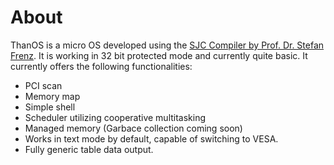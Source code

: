 # About

ThanOS is a micro OS developed using the [SJC Compiler by Prof. Dr. Stefan Frenz](http://www.fam-frenz.de/stefan/compiler.html). 
It is working in 32 bit protected mode and currently quite basic. It currently offers the following functionalities:
- PCI scan
- Memory map
- Simple shell
- Scheduler utilizing cooperative multitasking
- Managed memory (Garbace collection coming soon)
- Works in text mode by default, capable of switching to VESA.
- Fully generic table data output.
